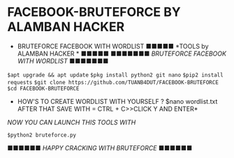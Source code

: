 # FACEBOOK-BRUTEFORCE BY ALAMBAN HACKER 
- BRUTEFORCE FACEBOOK WITH WORDLIST 
■■■■■ *TOOLS by ALAMBAN HACKER * ■■■■■
■■■■■■■ *BRUTEFORCE FACEBOOK WITH WORDLIST* ■■■■■■■

```$apt upgrade && apt update```
```$pkg install python2 git nano```
```$pip2 install requests```
```$git clone https://github.com/TUANB4DUT/FACEBOOK-BRUTEFORCE```
```$cd FACEBOOK-BRUTEFORCE```

* HOW'S TO CREATE WORDLIST WITH YOURSELF ?
$nano wordlist.txt
AFTER THAT SAVE WITH = CTRL + C>>CLICK Y AND ENTER*

*NOW YOU CAN LAUNCH THIS TOOLS WITH*

```$python2 bruteforce.py```


■■■■■■ *HAPPY CRACKING WITH BRUTEFORCE* ■■■■■■

